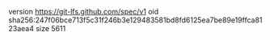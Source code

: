 version https://git-lfs.github.com/spec/v1
oid sha256:247f06bce713f5c31f246b3e129483581bd8fd6125ea7be89e19ffca8123aea4
size 5611
